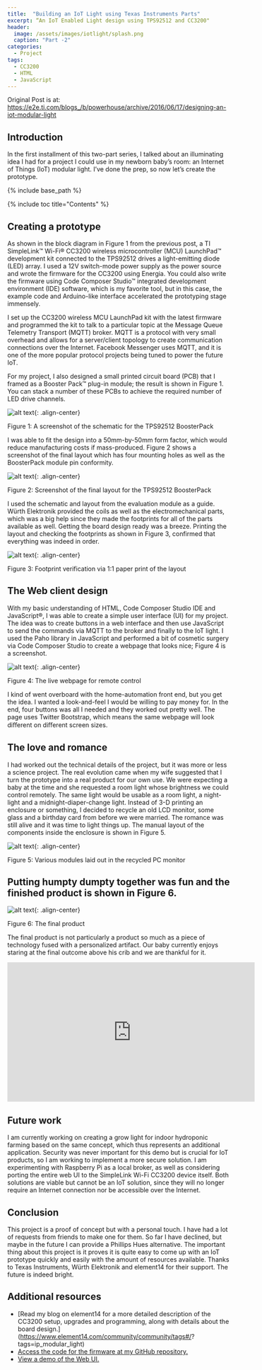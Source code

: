 ```yaml
---
title:  "Building an IoT Light using Texas Instruments Parts"
excerpt: “An IoT Enabled Light design using TPS92512 and CC3200"
header:
  image: /assets/images/iotlight/splash.png
  caption: "Part -2"
categories:
  - Project
tags:
  - CC3200
  - HTML
  - JavaScript
---
```


Original Post is at: https://e2e.ti.com/blogs_/b/powerhouse/archive/2016/06/17/designing-an-iot-modular-light

## Introduction

In the first installment of this two-part series, I talked about an illuminating idea I had for a project I could use in my newborn baby’s room: an Internet of Things (IoT) modular light. I’ve done the prep, so now let’s create the prototype.

{% include base_path %}

{% include toc title="Contents" %}

## Creating a prototype

As shown in the block diagram in Figure 1 from the previous post, a TI SimpleLink™ Wi-Fi® CC3200 wireless microcontroller (MCU) LaunchPad™ development kit connected to the TPS92512 drives a light-emitting diode (LED) array. I used a 12V switch-mode power supply as the power source and wrote the firmware for the CC3200 using Energia. You could also write the firmware using Code Composer Studio™ integrated development environment (IDE) software, which is my favorite tool, but in this case, the example code and Arduino-like interface accelerated the prototyping stage immensely.

I set up the CC3200 wireless MCU LaunchPad kit with the latest firmware and programmed the kit to talk to a particular topic at the Message Queue Telemetry Transport (MQTT) broker. MQTT is a protocol with very small overhead and allows for a server/client topology to create communication connections over the Internet. Facebook Messenger uses MQTT, and it is one of the more popular protocol projects being tuned to power the future IoT.

For my project, I also designed a small printed circuit board (PCB) that I framed as a Booster Pack™ plug-in module; the result is shown in Figure 1. You can stack a number of these PCBs to achieve the required number of LED drive channels.
 
![alt text](/assets/images/iotlight/b1.png){: .align-center}

Figure 1: A screenshot of the schematic for the TPS92512 BoosterPack

I was able to fit the design into a 50mm-by-50mm form factor, which would reduce manufacturing costs if mass-produced. Figure 2 shows a screenshot of the final layout which has four mounting holes as well as the BoosterPack module pin conformity.
 
![alt text](/assets/images/iotlight/b2.png){: .align-center}

Figure 2: Screenshot of the final layout for the TPS92512 BoosterPack

I used the schematic and layout from the evaluation module as a guide.
Würth Elektronik provided the coils as well as the electromechanical parts, which was a big help since they made the footprints for all of the parts available as well. Getting the board design ready was a breeze. Printing the layout and checking the footprints as shown in Figure 3, confirmed that everything was indeed in order.
 
![alt text](/assets/images/iotlight/b3.png){: .align-center}

Figure 3: Footprint verification via 1:1 paper print of the layout

## The Web client design

With my basic understanding of HTML, Code Composer Studio IDE and JavaScript®, I was able to create a simple user interface (UI) for my project. The idea was to create buttons in a web interface and then use JavaScript to send the commands via MQTT to the broker and finally to the IoT light. I used the Paho library in JavaScript and performed a bit of cosmetic surgery via Code Composer Studio to create a webpage that looks nice; Figure 4 is a screenshot.
 
![alt text](/assets/images/iotlight/b4.png){: .align-center}

Figure 4: The live webpage for remote control

I kind of went overboard with the home-automation front end, but you get the idea. I wanted a look-and-feel I would be willing to pay money for. In the end, four buttons was all I needed and they worked out pretty well. The page uses Twitter Bootstrap, which means the same webpage will look diﬀerent on diﬀerent screen sizes.

## The love and romance

I had worked out the technical details of the project, but it was more or less a science project. The real evolution came when my wife suggested that I turn the prototype into a real product for our own use. We were expecting a baby at the time and she requested a room light whose brightness we could control remotely. The same light would be usable as a room light, a night-light and a midnight-diaper-change light. Instead of 3-D printing an enclosure or something, I decided to recycle an old LCD monitor, some glass and a birthday card from before we were married. The romance was still alive and it was time to light things up. The manual layout of the components inside the enclosure is shown in Figure 5.
 
![alt text](/assets/images/iotlight/b5.png){: .align-center}

Figure 5: Various modules laid out in the recycled PC monitor

## Putting humpty dumpty together was fun and the finished product is shown in Figure 6.

![alt text](/assets/images/iotlight/b6.png){: .align-center}

Figure 6: The final product

The final product is not particularly a product so much as a piece of technology fused with a personalized artifact. Our baby currently enjoys staring at the final outcome above his crib and we are thankful for it.

<iframe width="560" height="315" src="https://www.youtube.com/embed/0IOaaPuzCQU" frameborder="0" allowfullscreen></iframe>

## Future work

I am currently working on creating a grow light for indoor hydroponic farming based on the same concept, which thus represents an additional application. Security was never important for this demo but is crucial for IoT products, so I am working to implement a more secure solution. I am experimenting with Raspberry Pi as a local broker, as well as considering porting the entire web UI to the SimpleLink Wi-Fi CC3200 device itself. Both solutions are viable but cannot be an IoT solution, since they will no longer require an Internet connection nor be accessible over the Internet.

## Conclusion

This project is a proof of concept but with a personal touch. I have had a lot of requests from friends to make one for them. So far I have declined, but maybe in the future I can provide a Phillips Hues alternative.
The important thing about this project is it proves it is quite easy to come up with an IoT prototype quickly and easily with the amount of resources available. Thanks to Texas Instruments, Würth Elektronik and element14 for their support. The future is indeed bright.

## Additional resources

- [Read my blog on element14 for a more detailed description of the CC3200 setup, upgrades and programming, along with details about the board design.](https://www.element14.com/community/community/tags#/? tags=ip_modular_light)
- [Access the code for the firmware at my GitHub repository.](https://github.com/inderpreet/babylight)
- [View a demo of the Web UI.](https://inderpreet.github.io/homeautomationui/babylight/)